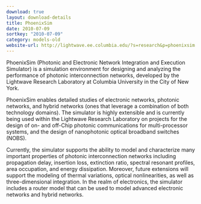 ```yaml
---
download: true
layout: download-details
title: PhoenixSim
date: 2010-07-09
sortkey: "2010-07-09"
category: models-old
website-url: http://lightwave.ee.columbia.edu/?s=research&p=phoenixsim
---
```


PhoenixSim (Photonic and Electronic Network Integration and Execution Simulator) is a simulation environment for designing and analyzing the performance of photonic interconnection networks, developed by the Lightwave Research Laboratory at Columbia University in the City of New York.

PhoenixSim enables detailed studies of electronic networks, photonic networks, and hybrid networks (ones that leverage a combination of both technology domains). The simulator is highly extensible and is currently being used within the Lightwave Research Laboratory on projects for the design of on- and off-Chip photonic communications for multi-processor systems, and the design of nanophotonic optical broadband switches (NOBS).

Currently, the simulator supports the ability to model and characterize many important properties of photonic interconnection networks including propagation delay, insertion loss, extinction ratio, spectral resonant profiles, area occupation, and energy dissipation. Moreover, future extensions will support the modeling of thermal variations, optical nonlinearities, as well as three-dimensional integration. In the realm of electronics, the simulator includes a router model that can be used to model advanced electronic networks and hybrid networks.

